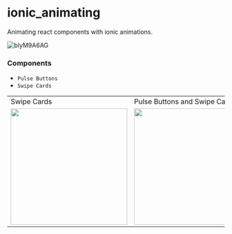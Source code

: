 # ionic_animating
Animating react components with ionic animations.


![blyM9A6AG](https://user-images.githubusercontent.com/72607039/200332243-89a1416f-c337-468b-9a60-1ef50a4fc99b.png)



### Components

- ``Pulse Buttons``
- ``Swipe Cards``

<table>
  <tr>
    <td>Swipe Cards</td>
     <td>Pulse Buttons and Swipe Cards</td>
    <td>Video</td>
  </tr>
  <tr>
   <td><img src="https://user-images.githubusercontent.com/72607039/199878338-6a6dfeab-f672-4e5b-9882-d0eeb96bca0f.jpg" width=270 ></td>
   <td><img src="https://user-images.githubusercontent.com/72607039/199878332-35c790b1-8211-42c6-8cff-4c5971489475.jpg" width=270 ></td>
    <td><video src="https://user-images.githubusercontent.com/72607039/200099618-3838423a-94db-4381-a52d-dfc2142c834f.mp4" width=270 /></td>
  </tr>
 </table>




